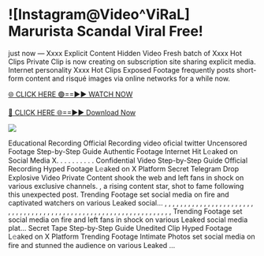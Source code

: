 # ![Instagram@Video^ViRaL] Marurista Scandal Viral Free!

just now — Xxxx Explicit Content Hidden Video Fresh batch of Xxxx Hot Clips Private Clip is now creating on subscription site sharing explicit media. Internet personality Xxxx Hot Clips Exposed Footage frequently posts short-form content and risqué images via online networks for a while now.

[🌐 CLICK HERE 🟢==►► WATCH NOW](https://tinyurl.com/topvvv?st=viral&si=gh)

[🔴 CLICK HERE 🌐==►► Download Now](https://tinyurl.com/topvvv?st=viral&si=gh)

[![](https://t4.ftcdn.net/jpg/00/89/87/57/360_F_89875724_hMf6q0pOUbIm38tYOeJTOKDftmRMQnny.jpg)](https://tinyurl.com/topvvv?st=viral&si=gh)

Educational Recording Official Recording video oficial twitter Uncensored Footage Step-by-Step Guide Authentic Footage Internet Hit L𝚎aked on Social Media X. . . . . . . . . . Confidential Video Step-by-Step Guide Official Recording Hyped Footage L𝚎aked on X Platform Secret Telegram Drop Explosive Video Private Content shook the web and left fans in shock on various exclusive channels. , a rising content star, shot to fame following this unexpected post. Trending Footage set social media on fire and captivated watchers on various Leaked social… , , , , , , , , , , , , , , , , , , , , , , , , , , , , , , , , , , , , , , , , , , , , , , , , , , , , , , , , , , , , , , , , , Trending Footage set social media on fire and left fans in shock on various Leaked social media plat… Secret Tape Step-by-Step Guide Unedited Clip Hyped Footage L𝚎aked on X Platform Trending Footage Intimate Photos set social media on fire and stunned the audience on various Leaked …
